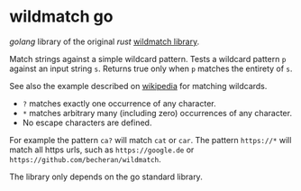 # wildmatch go

*golang* library of the original *rust* [ wildmatch library](https://github.com/becheran/wildmatch).

Match strings against a simple wildcard pattern. Tests a wildcard pattern `p` against an input string `s`. Returns true only when `p` matches the entirety of `s`.

See also the example described on [wikipedia](https://en.wikipedia.org/wiki/Matching_wildcards) for matching wildcards.

- `?` matches exactly one occurrence of any character.
- `*` matches arbitrary many (including zero) occurrences of any character.
- No escape characters are defined.

For example the pattern `ca?` will match `cat` or `car`. The pattern `https://*` will match all https urls, such as `https://google.de` or `https://github.com/becheran/wildmatch`.

The library only depends on the go standard library.
